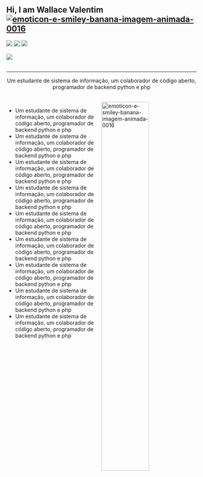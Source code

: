 ## Hi, I am Wallace Valentim <a href="https://www.imagensanimadas.com/cat-emoticons-e-smileys-de-bananas-2120.htm"><img src="https://www.imagensanimadas.com/data/media/2120/emoticon-e-smiley-banana-imagem-animada-0016.gif" border="0" alt="emoticon-e-smiley-banana-imagem-animada-0016" /></a>
<div>
<a href="https://www.youtube.com/channel/UC9bLJ-K03OfGGaJXSZgQCig" target="_blank"><img src="https://img.shields.io/badge/YouTube-FF0000?style=for-the-badge&logo=youtube&logoColor=white" target="_blank"></a>
<a href="https://www.instagram.com/w4lla_s/" target="_blank"><img src="https://img.shields.io/badge/-Instagram-%23E4405F?style=for-the-badge&logo=instagram&logoColor=white" target="_blank"></a>
<a href="https://www.linkedin.com/in/wallavalentim00/" target="_blank"><img src="https://img.shields.io/badge/-LinkedIn-%230077B5?style=for-the-badge&logo=linkedin&logoColor=white" target="_blank"></a>   
</div>
<br>
<div>
<img src="https://github.com/amandewatnitrr/amandewatnitrr/blob/main/header_.png?raw=true">
</div>
<br>
<hr>
<p align="center">
Um estudante de sistema de informação, um colaborador de código aberto, programador de backend python e php
</p>
<br>
<img src="https://media0.giphy.com/media/3o7TKx997XonqmAGU8/giphy.gif?cid=ecf05e47t53q9amg5vmybisz17dz36kfk1nooestn5llxv4d&rid=giphy.gif&ct=g" padding="0" border="0" alt="emoticon-e-smiley-banana-imagem-animada-0016" width="50%" align="right"/>
<p align="left" font-family: "Times New Roman", Times, serif;>
    
<ul>
  <li>Um estudante de sistema de informação, um colaborador de código aberto, programador de backend python e php</li>
  <li>Um estudante de sistema de informação, um colaborador de código aberto, programador de backend python e php</li>
  <li>Um estudante de sistema de informação, um colaborador de código aberto, programador de backend python e php</li>
  <li>Um estudante de sistema de informação, um colaborador de código aberto, programador de backend python e php</li>
  <li>Um estudante de sistema de informação, um colaborador de código aberto, programador de backend python e php</li>
  <li>Um estudante de sistema de informação, um colaborador de código aberto, programador de backend python e php</li>
  <li>Um estudante de sistema de informação, um colaborador de código aberto, programador de backend python e php</li>
  <li>Um estudante de sistema de informação, um colaborador de código aberto, programador de backend python e php</li>
  <li>Um estudante de sistema de informação, um colaborador de código aberto, programador de backend python e php</li>
</ul>







